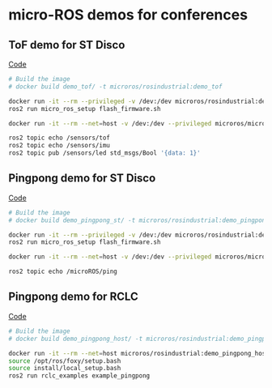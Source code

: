 # micro-ROS demos for conferences

## ToF demo for ST Disco

[Code](https://github.com/micro-ROS/zephyr_apps/blob/foxy/apps/sensors_publisher/src/main.c)

```bash
# Build the image
# docker build demo_tof/ -t microros/rosindustrial:demo_tof

docker run -it --rm --privileged -v /dev:/dev microros/rosindustrial:demo_tof
ros2 run micro_ros_setup flash_firmware.sh

docker run -it --rm --net=host -v /dev:/dev --privileged microros/micro-ros-agent:foxy serial --dev /dev/serial/by-id/usb-STMicroelectronics_STM32_STLink_066FFF303931594E43221650-if02 -v6

ros2 topic echo /sensors/tof
ros2 topic echo /sensors/imu
ros2 topic pub /sensors/led std_msgs/Bool '{data: 1}'
```

## Pingpong demo for ST Disco

[Code](https://github.com/micro-ROS/zephyr_apps/blob/foxy/apps/ping_pong/src/main.c)

```bash
# Build the image
# docker build demo_pingpong_st/ -t microros/rosindustrial:demo_pingpong_st

docker run -it --rm --privileged -v /dev:/dev microros/rosindustrial:demo_pingpong_st
ros2 run micro_ros_setup flash_firmware.sh

docker run -it --rm --net=host -v /dev:/dev --privileged microros/micro-ros-agent:foxy serial --dev /dev/serial/by-id/usb-STMicroelectronics_STM32_STLink_066FFF303931594E43221650-if02 -v6

ros2 topic echo /microROS/ping
```

## Pingpong demo for RCLC

[Code](https://github.com/micro-ROS/rclc/blob/feature/ping_pong_demo/rclc_examples/src/example_pingpong.c)

```bash
# Build the image
# docker build demo_pingpong_host/ -t microros/rosindustrial:demo_pingpong_host

docker run -it --rm --net=host microros/rosindustrial:demo_pingpong_host
source /opt/ros/foxy/setup.bash
source install/local_setup.bash 
ros2 run rclc_examples example_pingpong
```


<!-- 1. Explain the micro-ROS build system
2. Explain we are using Dockers because of the time
3. Flash the sensors demo
4. Open the agent in the ST serial port
5. Show the ros2 topic list

6. Explain the ping pong demo.
7. Flash the ping_pong app in the ST
8. Open the agent in the ST serial port

9. Open the micro-ROS host prebuilt Docker
10. Run the ping pong app -->

